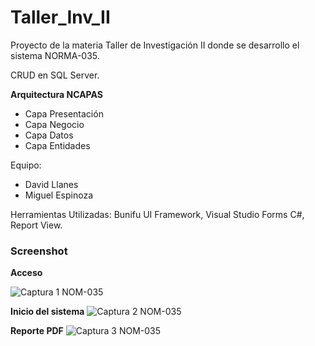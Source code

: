 # Taller_Inv_II
Proyecto de la materia Taller de Investigación II donde se desarrollo el sistema NORMA-035.

CRUD en SQL Server.

**Arquitectura NCAPAS**

+ Capa Presentación 
+ Capa Negocio
+ Capa Datos
+ Capa Entidades


Equipo:
+ David Llanes
+ Miguel Espinoza


Herramientas Utilizadas:
Bunifu UI Framework, 
Visual Studio Forms C#,
Report View.

### Screenshot 
**Acceso**

![Captura 1 NOM-035](https://user-images.githubusercontent.com/67779237/87242918-00b55680-c3e6-11ea-9f74-65ab0cd1566a.png)

**Inicio del sistema**
![Captura 2 NOM-035](https://user-images.githubusercontent.com/67779237/87242950-538f0e00-c3e6-11ea-99fe-fbeba09c144c.png)

**Reporte PDF**
![Captura 3 NOM-035](https://user-images.githubusercontent.com/67779237/87242966-791c1780-c3e6-11ea-9f39-cb00a88ba51b.png)

